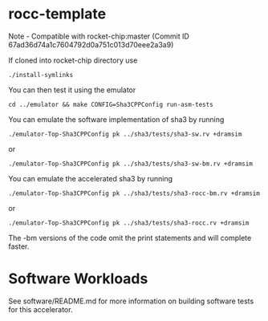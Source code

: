 # rocc-template
Note - Compatible with rocket-chip:master (Commit ID 67ad36d74a1c7604792d0a751c013d70eee2a3a9)

If cloned into rocket-chip directory use

    ./install-symlinks

You can then test it using the emulator

    cd ../emulator && make CONFIG=Sha3CPPConfig run-asm-tests

You can emulate the software implementation of sha3 by running

    ./emulator-Top-Sha3CPPConfig pk ../sha3/tests/sha3-sw.rv +dramsim

or

    ./emulator-Top-Sha3CPPConfig pk ../sha3/tests/sha3-sw-bm.rv +dramsim

You can emulate the accelerated sha3 by running

    ./emulator-Top-Sha3CPPConfig pk ../sha3/tests/sha3-rocc-bm.rv +dramsim

or 

    ./emulator-Top-Sha3CPPConfig pk ../sha3/tests/sha3-rocc.rv +dramsim

The -bm versions of the code omit the print statements and will complete faster.

# Software Workloads
See software/README.md for more information on building software tests for this
accelerator.
